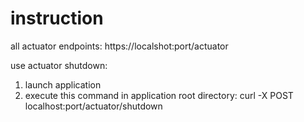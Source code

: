 # instruction

all actuator endpoints: https://localshot:port/actuator

use actuator shutdown:
1) launch application
2) execute this command in application root directory: curl -X POST localhost:port/actuator/shutdown

